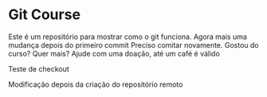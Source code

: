 # Git Course

Este é um repositório para mostrar como o git funciona.
Agora mais uma mudança depois do primeiro commit
Preciso comitar novamente.
Gostou do curso? Quer mais? Ajude com uma doação, até um café é válido

Teste de checkout

Modificação depois da criação do repositório remoto

